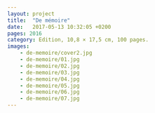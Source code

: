 ```yaml
---
layout: project
title:  "De mémoire"
date:   2017-05-13 10:32:05 +0200
pages: 2016
category: Edition, 10,8 × 17,5 cm, 100 pages.
images: 
    - de-memoire/cover2.jpg
    - de-memoire/01.jpg
    - de-memoire/02.jpg
    - de-memoire/03.jpg
    - de-memoire/04.jpg
    - de-memoire/05.jpg
    - de-memoire/06.jpg
    - de-memoire/07.jpg
---
```


